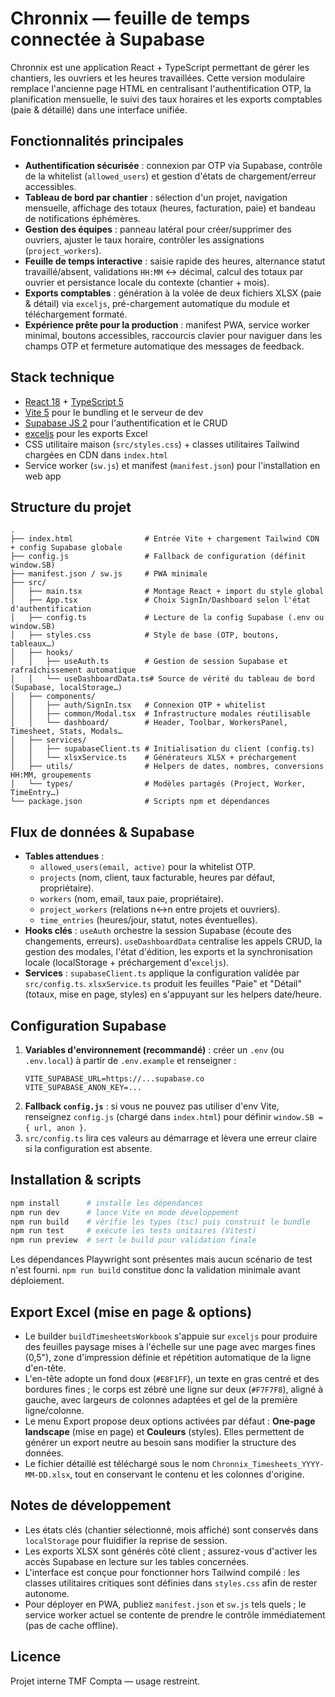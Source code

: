 # Chronnix — feuille de temps connectée à Supabase

Chronnix est une application React + TypeScript permettant de gérer les chantiers, les ouvriers et les heures travaillées. Cette version modulaire remplace l'ancienne page HTML en centralisant l'authentification OTP, la planification mensuelle, le suivi des taux horaires et les exports comptables (paie & détaillé) dans une interface unifiée.

## Fonctionnalités principales

- **Authentification sécurisée** : connexion par OTP via Supabase, contrôle de la whitelist (`allowed_users`) et gestion d'états de chargement/erreur accessibles.
- **Tableau de bord par chantier** : sélection d'un projet, navigation mensuelle, affichage des totaux (heures, facturation, paie) et bandeau de notifications éphémères.
- **Gestion des équipes** : panneau latéral pour créer/supprimer des ouvriers, ajuster le taux horaire, contrôler les assignations (`project_workers`).
- **Feuille de temps interactive** : saisie rapide des heures, alternance statut travaillé/absent, validations `HH:MM` ↔ décimal, calcul des totaux par ouvrier et persistance locale du contexte (chantier + mois).
- **Exports comptables** : génération à la volée de deux fichiers XLSX (paie & détail) via `exceljs`, pré-chargement automatique du module et téléchargement formaté.
- **Expérience prête pour la production** : manifest PWA, service worker minimal, boutons accessibles, raccourcis clavier pour naviguer dans les champs OTP et fermeture automatique des messages de feedback.

## Stack technique

- [React 18](https://react.dev/) + [TypeScript 5](https://www.typescriptlang.org/)
- [Vite 5](https://vitejs.dev/) pour le bundling et le serveur de dev
- [Supabase JS 2](https://supabase.com/docs/reference/javascript/introduction) pour l'authentification et le CRUD
- [exceljs](https://github.com/exceljs/exceljs) pour les exports Excel
- CSS utilitaire maison (`src/styles.css`) + classes utilitaires Tailwind chargées en CDN dans `index.html`
- Service worker (`sw.js`) et manifest (`manifest.json`) pour l'installation en web app

## Structure du projet

```
.
├── index.html                # Entrée Vite + chargement Tailwind CDN + config Supabase globale
├── config.js                 # Fallback de configuration (définit window.SB)
├── manifest.json / sw.js     # PWA minimale
├── src/
│   ├── main.tsx              # Montage React + import du style global
│   ├── App.tsx               # Choix SignIn/Dashboard selon l'état d'authentification
│   ├── config.ts             # Lecture de la config Supabase (.env ou window.SB)
│   ├── styles.css            # Style de base (OTP, boutons, tableaux…)
│   ├── hooks/
│   │   ├── useAuth.ts        # Gestion de session Supabase et rafraîchissement automatique
│   │   └── useDashboardData.ts# Source de vérité du tableau de bord (Supabase, localStorage…)
│   ├── components/
│   │   ├── auth/SignIn.tsx   # Connexion OTP + whitelist
│   │   ├── common/Modal.tsx  # Infrastructure modales réutilisable
│   │   └── dashboard/        # Header, Toolbar, WorkersPanel, Timesheet, Stats, Modals…
│   ├── services/
│   │   ├── supabaseClient.ts # Initialisation du client (config.ts)
│   │   └── xlsxService.ts    # Générateurs XLSX + préchargement
│   ├── utils/                # Helpers de dates, nombres, conversions HH:MM, groupements
│   └── types/                # Modèles partagés (Project, Worker, TimeEntry…)
└── package.json              # Scripts npm et dépendances
```

## Flux de données & Supabase

- **Tables attendues** :
  - `allowed_users(email, active)` pour la whitelist OTP.
  - `projects` (nom, client, taux facturable, heures par défaut, propriétaire).
  - `workers` (nom, email, taux paie, propriétaire).
  - `project_workers` (relations n↔n entre projets et ouvriers).
  - `time_entries` (heures/jour, statut, notes éventuelles).
- **Hooks clés** : `useAuth` orchestre la session Supabase (écoute des changements, erreurs). `useDashboardData` centralise les appels CRUD, la gestion des modales, l'état d'édition, les exports et la synchronisation locale (localStorage + préchargement d'`exceljs`).
- **Services** : `supabaseClient.ts` applique la configuration validée par `src/config.ts`. `xlsxService.ts` produit les feuilles "Paie" et "Détail" (totaux, mise en page, styles) en s'appuyant sur les helpers date/heure.

## Configuration Supabase

1. **Variables d'environnement (recommandé)** : créer un `.env` (ou `.env.local`) à partir de `.env.example` et renseigner :
   ```env
   VITE_SUPABASE_URL=https://...supabase.co
   VITE_SUPABASE_ANON_KEY=...
   ```
2. **Fallback `config.js`** : si vous ne pouvez pas utiliser d'env Vite, renseignez `config.js` (chargé dans `index.html`) pour définir `window.SB = { url, anon }`.
3. `src/config.ts` lira ces valeurs au démarrage et lèvera une erreur claire si la configuration est absente.

## Installation & scripts

```bash
npm install      # installe les dépendances
npm run dev      # lance Vite en mode développement
npm run build    # vérifie les types (tsc) puis construit le bundle
npm run test     # exécute les tests unitaires (Vitest)
npm run preview  # sert le build pour validation finale
```

Les dépendances Playwright sont présentes mais aucun scénario de test n'est fourni. `npm run build` constitue donc la validation minimale avant déploiement.

## Export Excel (mise en page & options)

- Le builder `buildTimesheetsWorkbook` s'appuie sur `exceljs` pour produire des feuilles paysage mises à l'échelle sur une page avec marges fines (0,5"), zone d'impression définie et répétition automatique de la ligne d'en-tête.
- L'en-tête adopte un fond doux (`#E8F1FF`), un texte en gras centré et des bordures fines ; le corps est zébré une ligne sur deux (`#F7F7F8`), aligné à gauche, avec largeurs de colonnes adaptées et gel de la première ligne/colonne.
- Le menu Export propose deux options activées par défaut : **One-page landscape** (mise en page) et **Couleurs** (styles). Elles permettent de générer un export neutre au besoin sans modifier la structure des données.
- Le fichier détaillé est téléchargé sous le nom `Chronnix_Timesheets_YYYY-MM-DD.xlsx`, tout en conservant le contenu et les colonnes d'origine.

## Notes de développement

- Les états clés (chantier sélectionné, mois affiché) sont conservés dans `localStorage` pour fluidifier la reprise de session.
- Les exports XLSX sont générés côté client ; assurez-vous d'activer les accès Supabase en lecture sur les tables concernées.
- L'interface est conçue pour fonctionner hors Tailwind compilé : les classes utilitaires critiques sont définies dans `styles.css` afin de rester autonome.
- Pour déployer en PWA, publiez `manifest.json` et `sw.js` tels quels ; le service worker actuel se contente de prendre le contrôle immédiatement (pas de cache offline).

## Licence

Projet interne TMF Compta — usage restreint.
